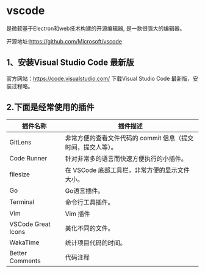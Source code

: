 # vscode
是微软基于Electron和web技术构建的开源编辑器, 是一款很强大的编辑器。

开源地址:https://github.com/Microsoft/vscode

## 1、安装Visual Studio Code 最新版

官方网站：https://code.visualstudio.com/ 下载Visual Studio Code 最新版，安装过程略。

## 2.下面是经常使用的插件
插件名称 | 插件描述
---|---
GitLens | 非常方便的查看文件代码的 commit 信息（提交时间，提交人等）。
Code Runner	 | 针对非常多的语言而快速方便执行的小插件。
filesize	 | 在 VSCode 底部工具栏，非常方便的显示文件大小。
Go	 | Go语言插件。
Terminal  | 命令行工具插件。
Vim  | Vim 插件
VSCode Great Icons | 美化不同的文件。
WakaTime  | 统计项目代码的时间。
Better Comments  | 代码注释
